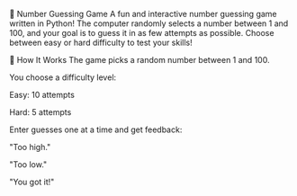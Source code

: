 🎯 Number Guessing Game
A fun and interactive number guessing game written in Python! The computer randomly selects a number between 1 and 100, and your goal is to guess it in as few attempts as possible. Choose between easy or hard difficulty to test your skills!

🧠 How It Works
The game picks a random number between 1 and 100.

You choose a difficulty level:

Easy: 10 attempts

Hard: 5 attempts

Enter guesses one at a time and get feedback:

"Too high."

"Too low."

"You got it!"

